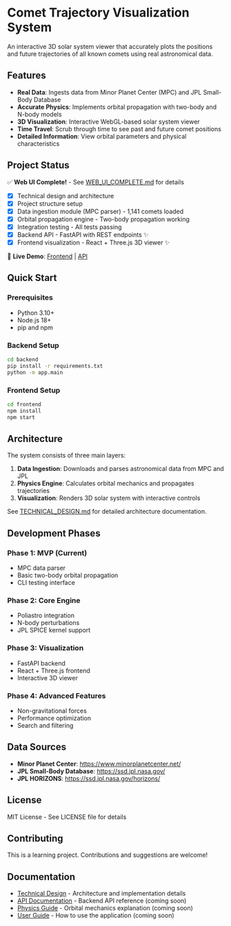 # Comet Trajectory Visualization System

An interactive 3D solar system viewer that accurately plots the positions and future trajectories of all known comets using real astronomical data.

## Features

- **Real Data**: Ingests data from Minor Planet Center (MPC) and JPL Small-Body Database
- **Accurate Physics**: Implements orbital propagation with two-body and N-body models
- **3D Visualization**: Interactive WebGL-based solar system viewer
- **Time Travel**: Scrub through time to see past and future comet positions
- **Detailed Information**: View orbital parameters and physical characteristics

## Project Status

✅ **Web UI Complete!** - See [WEB_UI_COMPLETE.md](WEB_UI_COMPLETE.md) for details

- [x] Technical design and architecture
- [x] Project structure setup
- [x] Data ingestion module (MPC parser) - 1,141 comets loaded
- [x] Orbital propagation engine - Two-body propagation working
- [x] Integration testing - All tests passing
- [x] Backend API - FastAPI with REST endpoints ✨
- [x] Frontend visualization - React + Three.js 3D viewer ✨

🚀 **Live Demo**: [Frontend](https://3000--0199ad84-7027-76e5-80a1-b3d96a8105a5.us-east-1-01.gitpod.dev) | [API](https://8000--0199ad84-7027-76e5-80a1-b3d96a8105a5.us-east-1-01.gitpod.dev)

## Quick Start

### Prerequisites

- Python 3.10+
- Node.js 18+
- pip and npm

### Backend Setup

```bash
cd backend
pip install -r requirements.txt
python -m app.main
```

### Frontend Setup

```bash
cd frontend
npm install
npm start
```

## Architecture

The system consists of three main layers:

1. **Data Ingestion**: Downloads and parses astronomical data from MPC and JPL
2. **Physics Engine**: Calculates orbital mechanics and propagates trajectories
3. **Visualization**: Renders 3D solar system with interactive controls

See [TECHNICAL_DESIGN.md](TECHNICAL_DESIGN.md) for detailed architecture documentation.

## Development Phases

### Phase 1: MVP (Current)
- MPC data parser
- Basic two-body orbital propagation
- CLI testing interface

### Phase 2: Core Engine
- Poliastro integration
- N-body perturbations
- JPL SPICE kernel support

### Phase 3: Visualization
- FastAPI backend
- React + Three.js frontend
- Interactive 3D viewer

### Phase 4: Advanced Features
- Non-gravitational forces
- Performance optimization
- Search and filtering

## Data Sources

- **Minor Planet Center**: https://www.minorplanetcenter.net/
- **JPL Small-Body Database**: https://ssd.jpl.nasa.gov/
- **JPL HORIZONS**: https://ssd.jpl.nasa.gov/horizons/

## License

MIT License - See LICENSE file for details

## Contributing

This is a learning project. Contributions and suggestions are welcome!

## Documentation

- [Technical Design](TECHNICAL_DESIGN.md) - Architecture and implementation details
- [API Documentation](docs/API.md) - Backend API reference (coming soon)
- [Physics Guide](docs/PHYSICS.md) - Orbital mechanics explanation (coming soon)
- [User Guide](docs/USER_GUIDE.md) - How to use the application (coming soon)
